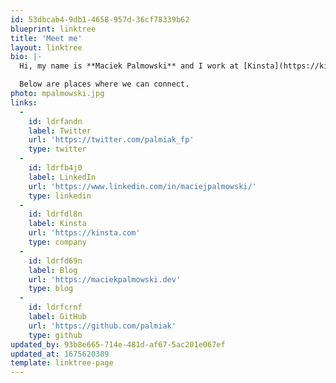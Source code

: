 ```yaml
---
id: 53dbcab4-9db1-4658-957d-36cf78339b62
blueprint: linktree
title: 'Meet me'
layout: linktree
bio: |-
  Hi, my name is **Maciek Palmowski** and I work at [Kinsta](https://kinsta.com) as a **DevRel**.

  Below are places where we can connect.
photo: mpalmowski.jpg
links:
  -
    id: ldrfandn
    label: Twitter
    url: 'https://twitter.com/palmiak_fp'
    type: twitter
  -
    id: ldrfb4j0
    label: LinkedIn
    url: 'https://www.linkedin.com/in/maciejpalmowski/'
    type: linkedin
  -
    id: ldrfdl8n
    label: Kinsta
    url: 'https://kinsta.com'
    type: company
  -
    id: ldrfd69n
    label: Blog
    url: 'https://maciekpalmowski.dev'
    type: blog
  -
    id: ldrfcrnf
    label: GitHub
    url: 'https://github.com/palmiak'
    type: github
updated_by: 93b8e665-714e-481d-af67-5ac201e067ef
updated_at: 1675620389
template: linktree-page
---
```

